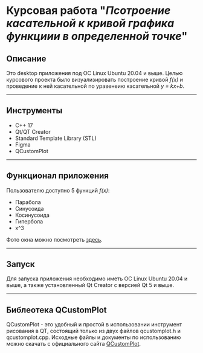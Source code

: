 # Курсовая работа "_Псотроение касательной к кривой графика функциии в определенной точке_"

## Описание
Это desktop приложения под ОС Linux Ubuntu 20.04 и выше. Целью курсового проекта было визуализировать построение кривой _f(x)_ и проведение к ней касательной по уравенеию касательной _y = kx+b_.
___

## Инструменты
+ С++ 17
+ Qt/QT Creator
+ Standard Template Library (STL)
+ Figma
+ QCustomPlot
___

## Функционал приложения
Пользователю доступно 5 функций _f(x)_:
+ Парабола
+ Синусоида
+ Косинусоида
+ Гипербола
+ x^3

Фото окна можно посмотреть 
[здесь](https://imgur.com/a/DJ4VrCP).
___

## Запуск 

Для запуска приложения необходимо иметь ОС Linux Ubuntu 20.04 и выше, а также установленный Qt Creator с версией Qt 5 и выше.
___

## Библеотека QCustomPlot
QCustomPlot - это удобный и простой в использовании инструмент рисования в QT, состоящий только из двух файлов qcustomplot.h и qcustomplot.cpp. Исходные файлы и документы по использованию можно скачать с официального сайта [QCustomPlot](http://www.qcustomplot.com/).






